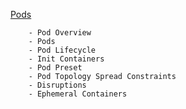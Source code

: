
[Pods](https://kubernetes.io/docs/concepts/workloads/pods/)

```
    - Pod Overview
    - Pods
    - Pod Lifecycle
    - Init Containers
    - Pod Preset
    - Pod Topology Spread Constraints
    - Disruptions
    - Ephemeral Containers
```